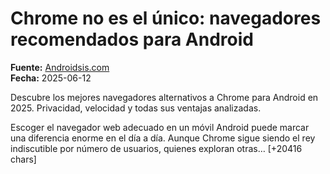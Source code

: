 # Chrome no es el único: navegadores recomendados para Android

**Fuente:** [Androidsis.com](https://www.androidsis.com/chrome-no-es-el-unico-navegadores-recomendados-para-android/)  
**Fecha:** 2025-06-12

Descubre los mejores navegadores alternativos a Chrome para Android en 2025. Privacidad, velocidad y todas sus ventajas analizadas.

Escoger el navegador web adecuado en un móvil Android puede marcar una diferencia enorme en el día a día. Aunque Chrome sigue siendo el rey indiscutible por número de usuarios, quienes exploran otras… [+20416 chars]
